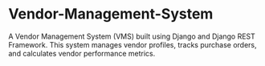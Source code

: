 # Vendor-Management-System
A Vendor Management System (VMS) built using Django and Django REST Framework. This system manages vendor profiles, tracks purchase orders, and calculates vendor performance metrics.
